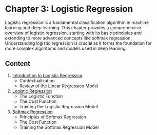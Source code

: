 # Chapter 3: Logistic Regression

Logistic regression is a fundamental classification algorithm in machine learning and deep learning. This chapter provides a comprehensive overview of logistic regression, starting with its basic principles and extending to more advanced concepts like softmax regression. Understanding logistic regression is crucial as it forms the foundation for more complex algorithms and models used in deep learning.

## Content

1. [Introduction to Logistic Regression](./01_Introduction.ipynb)
   - Contextualization
   - Review of the Linear Regression Model
2. [Logistic Regression](./02_Logistic_Regression.ipynb)
   - The Logistic Function
   - The Cost Function
   - Training the Logistic Regression Model
3. [Softmax Regression](./03_Softmax_Regression.ipynb)
   - Principles of Softmax Regression
   - The Cost Function
   - Training the Softmax Regression Model
